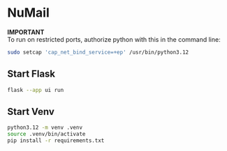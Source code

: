 # NuMail

**IMPORTANT**  
To run on restricted ports, authorize python with this in the command line:
```bash
sudo setcap 'cap_net_bind_service=+ep' /usr/bin/python3.12
```

## Start Flask
```bash
flask --app ui run
```

## Start Venv
```bash
python3.12 -m venv .venv
source .venv/bin/activate
pip install -r requirements.txt
```
